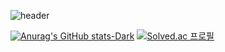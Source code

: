![header](https://capsule-render.vercel.app/api?type=Waving&color=gradient&customColorList=29&height=250&section=header&text=Hello,%20rigyeong's%20github!👋🏻&fontSize=60)

[![Anurag's GitHub stats-Dark](https://github-readme-stats.vercel.app/api?username=rigyeonghong&show_icons=true&theme=dark#gh-dark-mode-only)](https://github.com/rigyeonghong/github-readme-stats)
[![Solved.ac
프로필](http://mazassumnida.wtf/api/v2/generate_badge?boj=ghdflrud)](https://solved.ac/ghdflrud)

<!--
**rigyeonghong/rigyeonghong** is a ✨ _special_ ✨ repository because its `README.md` (this file) appears on your GitHub profile.

Here are some ideas to get you started:

- 🔭 I’m currently working on ...
- 🌱 I’m currently learning ...
- 👯 I’m looking to collaborate on ...
- 🤔 I’m looking for help with ...
- 💬 Ask me about ...
- 📫 How to reach me: ...
- 😄 Pronouns: ...
- ⚡ Fun fact: ...
-->
